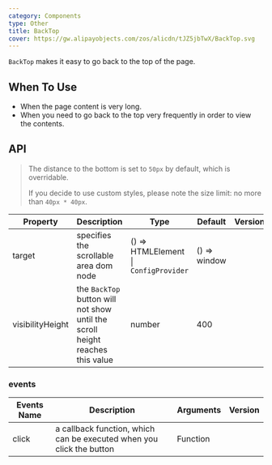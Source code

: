 ```yaml
---
category: Components
type: Other
title: BackTop
cover: https://gw.alipayobjects.com/zos/alicdn/tJZ5jbTwX/BackTop.svg
---
```


`BackTop` makes it easy to go back to the top of the page.

## When To Use

- When the page content is very long.
- When you need to go back to the top very frequently in order to view the contents.

## API

> The distance to the bottom is set to `50px` by default, which is overridable.
>
> If you decide to use custom styles, please note the size limit: no more than `40px * 40px`.

| Property | Description | Type | Default | Version |
| --- | --- | --- | --- | --- |
| target | specifies the scrollable area dom node | () => HTMLElement \| `ConfigProvider` | () => window |  |
| visibilityHeight | the `BackTop` button will not show until the scroll height reaches this value | number | 400 |  |

### events

| Events Name | Description | Arguments | Version |
| --- | --- | --- | --- |
| click | a callback function, which can be executed when you click the button | Function |  |

